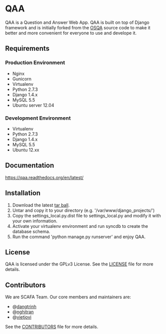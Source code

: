 QAA
===

QAA is a Question and Answer Web App. 
QAA is built on top of Django framework and is initially forked from the [OSQA](http://www.osqa.net/) source code to make it better and more convenient for everyone to use and develope it.  



Requirements
------------

### Production Environment

* Nginx
* Gunicorn
* Virtualenv
* Python 2.7.3
* Django 1.4.x
* MySQL 5.5
* Ubuntu server 12.04

### Development Environment

* Virtualenv
* Python 2.7.3
* Django 1.4.x
* MySQL 5.5
* Ubuntu 12.xx


Documentation
-------------

https://qaa.readthedocs.org/en/latest/


Installation
------------

1. Download the latest [tar ball](https://github.com/dangtrinh/qaa/tarball/master).
2. Untar and copy it to your directory (e.g. '/var/www/django_projects/')
3. Copy the settings_local.py.dist file to settings_local.py and modify it with your own information.
4. Activate your virtualenv environment and run syncdb to create the database schema.
5. Run the command 'python manage.py runserver' and enjoy QAA. 


License
-------

QAA is licensed under the GPLv3 License. See the [LICENSE](https://github.com/dangtrinh/qaa/blob/master/LICENSE) file for more details.


Contributors
------------

We are SCAFA Team. Our core members and maintainers are:

* @[dangtrinh](https://github.com/dangtrinh)
* @[nghitran](https://github.com/nghitran)
* @[vietjovi](https://github.com/vietjovi)

See the [CONTRIBUTORS](https://github.com/dangtrinh/qaa/blob/master/CONTRIBUTORS) file for more details.
